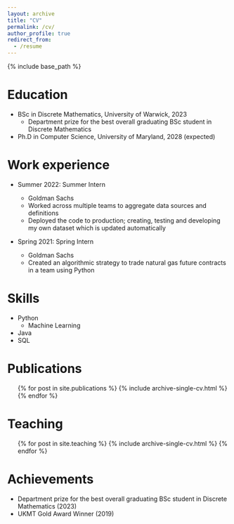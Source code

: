 ```yaml
---
layout: archive
title: "CV"
permalink: /cv/
author_profile: true
redirect_from:
  - /resume
---
```


{% include base_path %}

Education
======
* BSc in Discrete Mathematics, University of Warwick, 2023
  * Department prize for the best overall graduating BSc student in Discrete Mathematics
* Ph.D in Computer Science, University of Maryland, 2028 (expected)

Work experience
======
* Summer 2022: Summer Intern
  * Goldman Sachs
  * Worked across multiple teams to aggregate data sources and definitions
  * Deployed the code to production; creating, testing and developing my own dataset which is updated automatically

* Spring 2021: Spring Intern
  * Goldman Sachs
  * Created an algorithmic strategy to trade natural gas future contracts in a team using Python 
  
Skills
======
* Python
  * Machine Learning
* Java
* SQL

Publications
======
  <ul>{% for post in site.publications %}
    {% include archive-single-cv.html %}
  {% endfor %}</ul>
  
<!-- Talks
======
  <ul>{% for post in site.talks %}
    {% include archive-single-talk-cv.html %}
  {% endfor %}</ul> -->
  
Teaching
======
  <ul>{% for post in site.teaching %}
    {% include archive-single-cv.html %}
  {% endfor %}</ul>
  
Achievements 
======
* Department prize for the best overall graduating BSc student in Discrete Mathematics (2023)
* UKMT Gold Award Winner (2019)
